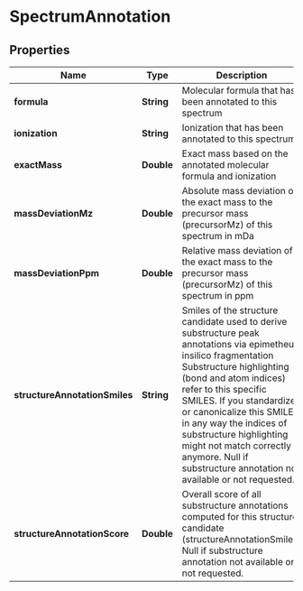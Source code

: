 

# SpectrumAnnotation



## Properties

| Name | Type | Description | Notes |
|------------ | ------------- | ------------- | -------------|
|**formula** | **String** | Molecular formula that has been annotated to this spectrum |  [optional] |
|**ionization** | **String** | Ionization that has been annotated to this spectrum |  [optional] |
|**exactMass** | **Double** | Exact mass based on the annotated molecular formula and ionization |  [optional] |
|**massDeviationMz** | **Double** | Absolute mass deviation of the exact mass to the precursor mass (precursorMz) of this spectrum in mDa |  [optional] |
|**massDeviationPpm** | **Double** | Relative mass deviation of the exact mass to the precursor mass (precursorMz) of this spectrum in ppm |  [optional] |
|**structureAnnotationSmiles** | **String** | Smiles of the structure candidate used to derive substructure peak annotations via epimetheus insilico fragmentation  Substructure highlighting (bond and atom indices) refer to this specific SMILES.  If you standardize or canonicalize this SMILES in any way the indices of substructure highlighting might  not match correctly anymore.   Null if substructure annotation not available or not requested. |  [optional] |
|**structureAnnotationScore** | **Double** | Overall score of all substructure annotations computed for this structure candidate (structureAnnotationSmiles)   Null if substructure annotation not available or not requested. |  [optional] |



